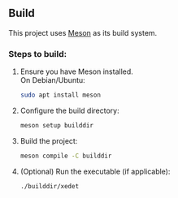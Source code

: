 ## Build

This project uses [Meson](https://mesonbuild.com/) as its build system.

### Steps to build:

1. Ensure you have Meson installed.  
On Debian/Ubuntu:  
    ```bash
    sudo apt install meson
    ```

2. Configure the build directory:

    ```bash
    meson setup builddir
    ```

3. Build the project:

    ```bash
    meson compile -C builddir
    ```

4. (Optional) Run the executable (if applicable):

    ```bash
    ./builddir/xedet
    ```

